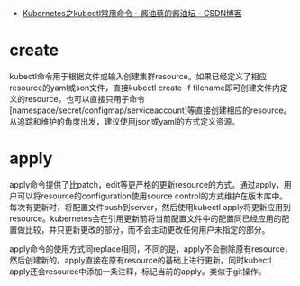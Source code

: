 


* [Kubernetes之kubectl常用命令 - 酱油蔡的酱油坛 - CSDN博客 ](http://blog.csdn.net/xingwangc2014/article/details/51204224)

# create

kubectl命令用于根据文件或输入创建集群resource。如果已经定义了相应resource的yaml或son文件，直接kubectl create -f filename即可创建文件内定义的resource。也可以直接只用子命令[namespace/secret/configmap/serviceaccount]等直接创建相应的resource。从追踪和维护的角度出发，建议使用json或yaml的方式定义资源。 

# apply

apply命令提供了比patch，edit等更严格的更新resource的方式。通过apply，用户可以将resource的configuration使用source control的方式维护在版本库中。每次有更新时，将配置文件push到server，然后使用kubectl apply将更新应用到resource。kubernetes会在引用更新前将当前配置文件中的配置同已经应用的配置做比较，并只更新更改的部分，而不会主动更改任何用户未指定的部分。 

apply命令的使用方式同replace相同，不同的是，apply不会删除原有resource，然后创建新的。apply直接在原有resource的基础上进行更新。同时kubectl apply还会resource中添加一条注释，标记当前的apply。类似于git操作。 
